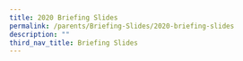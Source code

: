 ```yaml
---
title: 2020 Briefing Slides
permalink: /parents/Briefing-Slides/2020-briefing-slides
description: ""
third_nav_title: Briefing Slides
---
```

